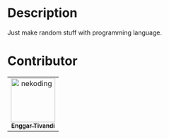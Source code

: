 # Description

Just make random stuff with programming language.

# Contributor
<!-- readme: contributors -start --> 
<table>
<tr>
    <td align="center">
        <a href="https://github.com/nekoding">
            <img src="https://avatars3.githubusercontent.com/u/64598048?v=4" width="100;" alt="nekoding"/>
            <br />
            <sub><b>Enggar Tivandi</b></sub>
        </a>
    </td></tr>
</table>
<!-- readme: contributors -end -->
